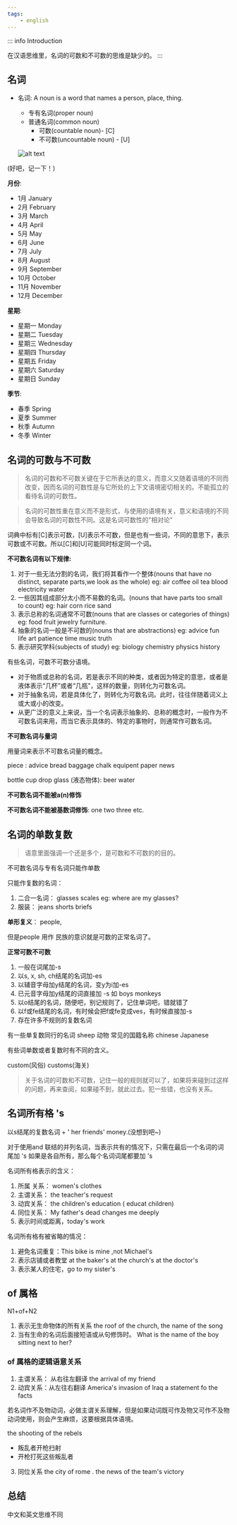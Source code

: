 ```yaml
---
tags:
    - english
---
```


::: info Introduction

在汉语思维里，名词的可数和不可数的思维是缺少的。 
:::

## 名词

- 名词: A noun is a word that names a person, place, thing.
  - 专有名词(proper noun)
  - 普通名词(common noun)
    - 可数(countable noun)- [C]
    - 不可数(uncountable noun) - [U]


  ![alt text](image-3.png)

(好吧，记一下！)

**月份**:

- 1月 January
- 2月 February
- 3月 March
- 4月 April
- 5月 May
- 6月 June
- 7月 July
- 8月 August
- 9月 September
- 10月 October
- 11月 November
- 12月 December

**星期**:

- 星期一 Monday
- 星期二 Tuesday
- 星期三 Wednesday
- 星期四 Thursday
- 星期五 Friday
- 星期六 Saturday
- 星期日 Sunday

**季节**:

- 春季 Spring
- 夏季 Summer
- 秋季 Autumn
- 冬季 Winter

## 名词的可数与不可数

>  名词的可数和不可数关键在于它所表达的意义，而意义又随着语境的不同而改变，因而名词的可数性是与它所处的上下文语境密切相关的。不能孤立的看待名词的可数性。

> 名词的可数性重在意义而不是形式，与使用的语境有关，意义和语境的不同会导致名词的可数性不同。这是名词可数性的"相对论"

词典中标有[C]表示可数，[U]表示不可数，但是也有一些词，不同的意思下，表示可数或不可数。所以[C]和[U]可能同时标定同一个词。

**不可数名词有以下规律:**

1. 对于一些无法分割的名词，我们将其看作一个整体(nouns that have no distinct, separate parts,we look as the whole) eg: air coffee oil tea blood electricity water
2. 一些因其组成部分太小而不易数的名词。(nouns that have parts too small to count) eg: hair  corn rice sand
3. 表示总称的名词通常不可数(nouns that are classes or categories of things) eg: food fruit jewelry furniture.
4. 抽象的名词一般是不可数的(nouns that are abstractions) eg: advice fun life art patience time music truth
5. 表示研究学科(subjects of study) eg: biology chemistry physics history


有些名词，可数不可数分语境。

- 对于物质或总称的名词，若是表示不同的种类，或者因为特定的意思，或者是液体表示“几杯”或者“几瓶”，这样的数量，则转化为可数名词。
- 对于抽象名词，若是具体化了，则转化为可数名词。此时，往往伴随着词义上或大或小的改变。
- 从更广泛的意义上来说，当一个名词表示抽象的、总称的概念时，一般作为不可数名词来用，而当它表示具体的、特定的事物时，则通常作可数名词。


**不可数名词与量词**

用量词来表示不可数名词量的概念。

piece : advice bread baggage chalk equipent paper news 

bottle cup drop glass (液态物体): beer water

**不可数名词不能被a(n)修饰**

**不可数名词不能被基数词修饰**: one two three etc.


## 名词的单数复数

> 语意里面强调一个还是多个，是可数和不可数的的目的。

不可数名词与专有名词只能作单数

只能作复数的名词：

1. 二合一名词： glasses scales eg: where are my glasses?
2. 服装： jeans shorts briefs

**单形复义**： people,

但是people 用作 民族的意识就是可数的正常名词了。


**正常可数不可数**

1. 一般在词尾加-s
2. 以s, x, sh, ch结尾的名词加-es
3. 以辅音字母加y结尾的名词，变y为i加-es
4. 已元音字母加y结尾的词直接加 -s 如 boys monkeys
5. 以o结尾的名词，随便吧，别记规则了，记住单词吧，错就错了
6. 以f或fe结尾的名词，有时候会把f或fe变成ves，有时候直接加-s
7. 存在许多不规则的复数名词

有一些单复数同行的名词 sheep 动物 常见的国籍名称 chinese Japanese


有些词单数或者复数时有不同的含义。

custom(风俗) customs(海关)

> 关于名词的可数和不可数，记住一般的规则就可以了，如果将来碰到过这样的问题，再来查阅，如果碰不到，就此过去。犯一些错，也没有关系。

## 名词所有格 's

以s结尾的复数名词 + '  her friends' money.(没想到吧~)

对于使用and 联结的并列名词，当表示共有的情况下，只需在最后一个名词的词尾加 's 如果是各自所有，那么每个名词词尾都要加 's 

名词所有格表示的含义：

1. 所属 关系： women's clothes
2. 主谓关系： the teacher's request
3. 动宾关系： the children's education ( educat children)
4. 同位关系： My father's dead changes me deeply
5. 表示时间或距离，today's work


名词所有格有被省略的情况：


1. 避免名词重复：This bike is mine ,not Michael's
2. 表示店铺或者教堂 at the baker's  at the church's at the doctor's
3. 表示某人的住宅，go to my sister's


## of 属格

N1+of+N2

1. 表示无生命物体的所有关系 the roof of the church,  the name of the song
2. 当有生命的名词后面接短语或从句修饰时。 What is the name of the boy sitting next to her?

### of 属格的逻辑语意关系

1. 主谓关系： 从右往左翻译 the arrival of my friend
2. 动宾关系：从左往右翻译  America's invasion of Iraq  a statement fo the facts

若名词作不及物动词，必做主谓关系理解，但是如果动词既可作及物又可作不及物动词使用，则会产生麻烦，这要根据具体语境。

the shooting of the rebels 
- 叛乱者开枪扫射
- 开枪打死这些叛乱者

3. 同位关系 the city of rome .  the news of the team's victory


## 总结

中文和英文思维不同


